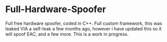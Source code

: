 # Full-Hardware-Spoofer
Full free hardware spoofer, coded in C++. Full custom framework, this was leaked VIA a self-leak a few months ago, however i have updated this so it will spoof EAC, and a few more. This is a work in progress.
